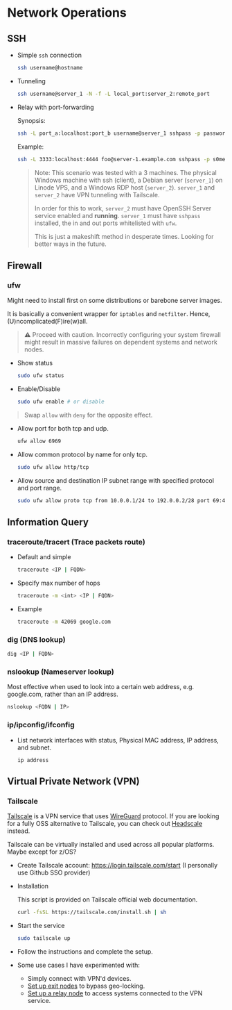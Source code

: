 # Network Operations

## SSH

- Simple `ssh` connection

  ```sh
  ssh username@hostname
  ```

- Tunneling

  ```sh
  ssh username@server_1 -N -f -L local_port:server_2:remote_port
  ```

- Relay with port-forwarding

  Synopsis:

  ```sh
  ssh -L port_a:localhost:port_b username@server_1 sshpass -p password_for_server_2 ssh -L port_b:localhost:port_c -N username@server_2
  ```

  Example:

  ```sh
  ssh -L 3333:localhost:4444 foo@server-1.example.com sshpass -p s0mePa$$w0rd ssh -L 4444:localhost:3389 -N email@example.com@server-2.example.com
  ```
  > Note: This scenario was tested with a 3 machines. The physical Windows machine with ssh (client), a Debian server (`server_1`) on Linode VPS, and a Windows RDP host (`server_2`). `server_1` and `server_2` have VPN tunneling with Tailscale.
  >
  > In order for this to work, `server_2` must have OpenSSH Server service enabled and **running**. `server_1` must have `sshpass` installed, the in and out ports whitelisted with `ufw`.
  >
  > This is just a makeshift method in desperate times. Looking for better ways in the future.

## Firewall

### ufw

Might need to install first on some distributions or barebone server images.

It is basically a convenient wrapper for `iptables` and `netfilter`. Hence, (U)ncomplicated(F)ire(w)all.

> ⚠️ Proceed with caution. Incorrectly configuring your system firewall might result in massive failures on dependent systems and network nodes.

- Show status

  ```sh
  sudo ufw status
  ```

- Enable/Disable

  ```sh
  sudo ufw enable # or disable
  ```

> Swap `allow` with `deny` for the opposite effect.

- Allow port for both tcp and udp.

  ```sh
  ufw allow 6969
  ```

- Allow common protocol by name for only tcp.

  ```sh
  sudo ufw allow http/tcp
  ```

- Allow source and destination IP subnet range with specified protocol and port range.

  ```sh
  sudo ufw allow proto tcp from 10.0.0.1/24 to 192.0.0.2/28 port 69:420
  ```

## Information Query

### traceroute/tracert (Trace packets route)

- Default and simple

  ```sh
  traceroute <IP | FQDN>
  ```

- Specify max number of hops

  ```sh
  traceroute -m <int> <IP | FQDN>
  ```

- Example

  ```sh
  traceroute -m 42069 google.com
  ```

### dig (DNS lookup)

```sh
dig <IP | FQDN>
```

### nslookup (Nameserver lookup)

Most effective when used to look into a certain web address, e.g. google.com, rather than an IP address.

```sh
nslookup <FQDN | IP>
```

### ip/ipconfig/ifconfig

- List network interfaces with status, Physical MAC address, IP address, and subnet.

  ```
  ip address
  ```

## Virtual Private Network (VPN)

### Tailscale

[Tailscale](https://tailscale.com) is a VPN service that uses [WireGuard](https://www.wireguard.com/) protocol. If you are looking for a fully OSS alternative to Tailscale, you can check out [Headscale](https://github.com/juanfont/headscale) instead.

Tailscale can be virtually installed and used across all popular platforms. Maybe except for z/OS?

- Create Tailscale account: https://login.tailscale.com/start (I personally use Github SSO provider)
- Installation

  This script is provided on Tailscale official web documentation.

  ```sh
  curl -fsSL https://tailscale.com/install.sh | sh
  ```

- Start the service

  ```sh
  sudo tailscale up
  ```

- Follow the instructions and complete the setup.
- Some use cases I have experimented with:
  - Simply connect with VPN'd devices.
  - [Set up exit nodes](https://tailscale.com/kb/1103/exit-nodes/) to bypass geo-locking.
  - [Set up a relay node](/linux/net-ops.html#ssh) to access systems connected to the VPN service.